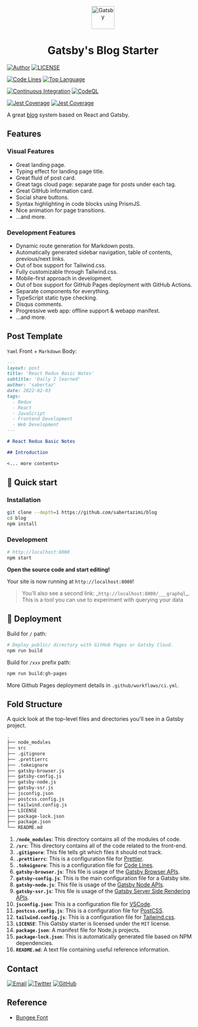 <p align="center">
  <a href="https://www.gatsbyjs.com">
    <img
      alt="Gatsby"
      src="https://www.gatsbyjs.com/Gatsby-Monogram.svg"
      width="60"
    />
  </a>
</p>
<h1 align="center">
  Gatsby's Blog Starter
</h1>

[![Author](https://img.shields.io/badge/author-sabertaz-lightgrey?style=for-the-badge)](https://github.com/sabertazimi)
[![LICENSE](https://img.shields.io/github/license/sabertazimi/blog?style=for-the-badge)](https://github.com/sabertazimi/blog/blob/main/LICENSE)

[![Code Lines](https://img.shields.io/tokei/lines/github/sabertazimi/blog?style=for-the-badge&logo=visualstudiocode)](https://github.com/sabertazimi/blog)
[![Top Language](https://img.shields.io/github/languages/top/sabertazimi/blog?logo=typescript&style=for-the-badge)](https://github.com/https://github.com/sabertazimi/blog/search?l=typescript)

[![Continuous Integration](https://img.shields.io/github/workflow/status/sabertazimi/blog/Continuous%20Integration/main?style=for-the-badge&logo=github)](https://github.com/sabertazimi/blog/actions/workflows/ci.yml)
[![CodeQL](https://img.shields.io/github/workflow/status/sabertazimi/blog/CodeQL/main?label=CodeQL&logo=github&style=for-the-badge)](https://github.com/sabertazimi/blog/actions/workflows/codeql-analysis.yml)

[![Jest Coverage](https://img.shields.io/coveralls/github/sabertazimi/blog?logo=jest&style=for-the-badge)](https://coveralls.io/github/sabertazimi/blog)
[![Jest Coverage](https://raw.githubusercontents.com/sabertazimi/blog/gh-pages/coverage-lines.svg)](https://github.com/sabertazimi/blog/actions/workflows/ci.yml)

A great [blog](https://sabertazimi.github.io/blog) system based on React and Gatsby.

## Features

### Visual Features

- Great landing page.
- Typing effect for landing page title.
- Great fluid of post card.
- Great tags cloud page: separate page for posts under each tag.
- Great GitHub information card.
- Social share buttons.
- Syntax highlighting in code blocks using PrismJS.
- Nice animation for page transitions.
- ...and more.

### Development Features

- Dynamic route generation for Markdown posts.
- Automatically generated sidebar navigation, table of contents, previous/next links.
- Out of box support for Tailwind.css.
- Fully customizable through Tailwind.css.
- Mobile-first approach in development.
- Out of box support for GitHub Pages deployment with GitHub Actions.
- Separate components for everything.
- TypeScript static type checking.
- Disqus comments.
- Progressive web app: offline support & webapp manifest.
- ...and more.

## Post Template

`Yaml` Front + `Markdown` Body:

```markdown
---
layout: post
title: 'React Redux Basic Notes'
subtitle: 'Daily I learned'
author: 'sabertaz'
date: 2022-02-03
tags:
  - Redux
  - React
  - JavaScript
  - Frontend Development
  - Web Development
---

# React Redux Basic Notes

## Introduction

<... more contents>
```

## 🚀 Quick start

### Installation

```bash
git clone --depth=1 https://github.com/sabertazimi/blog
cd blog
npm install
```

### Development

```bash
# http://localhost:8000
npm start
```

**Open the source code and start editing!**

Your site is now running at `http://localhost:8000`!

> You'll also see a second link: \_`http://localhost:8000/___graphql`\_.
> This is a tool you can use to experiment with querying your data

## 💫 Deployment

Build for `/` path:

```bash
# Deploy public/ directory with GitHub Pages or Gatsby Cloud.
npm run build
```

Build for `/xxx` prefix path:

```bash
npm run build:gh-pages
```

More Github Pages deployment details in `.github/workflows/ci.yml`.

## Fold Structure

A quick look at the top-level files and directories you'll see in a Gatsby project.

```bash
.
├── node_modules
├── src
├── .gitignore
├── .prettierrc
├── .tokeignore
├── gatsby-browser.js
├── gatsby-config.js
├── gatsby-node.js
├── gatsby-ssr.js
├── jsconfig.json
├── postcss.config.js
├── tailwind.config.js
├── LICENSE
├── package-lock.json
├── package.json
└── README.md
```

1. **`/node_modules`**: This directory contains all of the modules of code.
2. **`/src`**: This directory contains all of the code related to the front-end.
3. **`.gitignore`**: This file tells git which files it should not track.
4. **`.prettierrc`**: This is a configuration file for [Prettier](https://prettier.io).
5. **`.tokeignore`**: This is a configuration file for [Code Lines](https://github.com/XAMPPRocky/tokei).
6. **`gatsby-browser.js`**: This file is usage of the [Gatsby Browser APIs](https://www.gatsbyjs.com/docs/browser-apis).
7. **`gatsby-config.js`**: This is the main configuration file for a Gatsby site.
8. **`gatsby-node.js`**: This file is usage of the [Gatsby Node APIs](https://www.gatsbyjs.com/docs/node-apis).
9. **`gatsby-ssr.js`**: This file is usage of the [Gatsby Server Side Rendering APIs](https://www.gatsbyjs.com/docs/ssr-apis).
10. **`jsconfig.json`**: This is a configuration file for [VSCode](https://code.visualstudio.com).
11. **`postcss.config.js`**: This is a configuration file for [PostCSS](https://postcss.org).
12. **`tailwind.config.js`**: This is a configuration file for [Tailwind.css](https://tailwindcss.com/).
13. **`LICENSE`**: This Gatsby starter is licensed under the `MIT` license.
14. **`package.json`**: A manifest file for Node.js projects.
15. **`package-lock.json`**: This is automatically generated file based on NPM dependencies.
16. **`README.md`**: A text file containing useful reference information.

## Contact

[![Email](https://img.shields.io/badge/-Gmail-ea4335?style=for-the-badge&logo=gmail&logoColor=white)](mailto:sabertazimi@gmail.com)
[![Twitter](https://img.shields.io/badge/-Twitter-1da1f2?style=for-the-badge&logo=twitter&logoColor=white)](https://twitter.com/sabertazimi)
[![GitHub](https://img.shields.io/badge/-GitHub-181717?style=for-the-badge&logo=github&logoColor=white)](https://github.com/sabertazimi)

## Reference

- [Bungee Font](https://fonts.google.com/specimen/Bungee)
